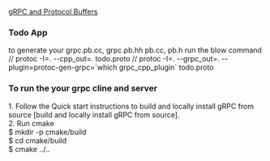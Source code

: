 [gRPC and Protocol Buffers][get started]

<h3>Todo App</h3>
to generate your grpc.pb.cc, grpc.pb.hh pb.cc, pb.h run the blow command
// protoc -I=. --cpp_out=. todo.proto
// protoc -I=. --grpc_out=. --plugin=protoc-gen-grpc=`which grpc_cpp_plugin` todo.proto

<h3> To run the your grpc cline and server</h3>
1. Follow the Quick start instructions to build and locally install gRPC from source [build and locally install gRPC from source]. <br>
2. Run cmake <br>
$ mkdir -p cmake/build <br>
$ cd cmake/build <br>
$ cmake ../.. <br>

[get started]: https://grpc.io/docs/languages/cpp/basics/ 
[build and locally install gRPC from source]: https://grpc.io/docs/languages/cpp/quickstart/#install-grpc
